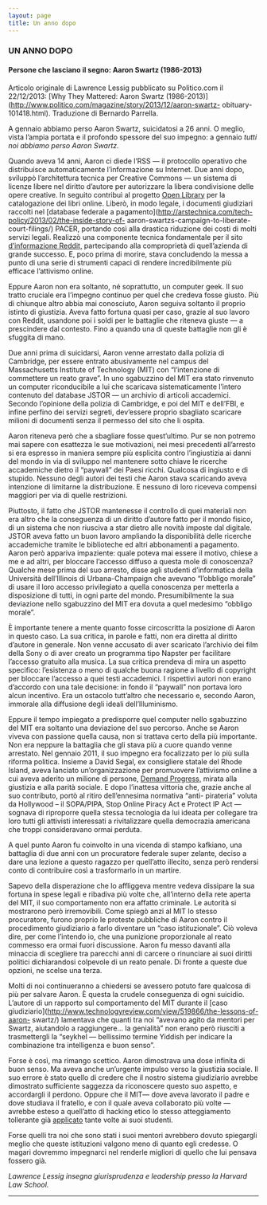 ```yaml
---
layout: page
title: Un anno dopo
---
```


### UN ANNO DOPO


#### Persone che lasciano il segno: Aaron Swartz (1986-2013)

Articolo originale di Lawrence Lessig pubblicato su Politico.com il
22/12/2013: [Why They Mattered: Aaron Swartz
(1986-2013)](http://www.politico.com/magazine/story/2013/12/aaron-swartz-
obituary-101418.html). Traduzione di Bernardo Parrella.

A gennaio abbiamo perso Aaron Swartz, suicidatosi a 26 anni. O meglio, vista
l’ampia portata e il profondo spessore del suo impegno: a gennaio *tutti noi
abbiamo perso Aaron Swartz.*

Quando aveva 14 anni, Aaron ci diede l’RSS — il protocollo operativo che
distribuisce automaticamente l’informazione su Internet. Due anni dopo,
sviluppò l’architettura tecnica per Creative Commons — un sistema di licenze
libere nel diritto d’autore per autorizzare la libera condivisione delle opere
creative. In seguito contribuì al progetto [Open
Library](https://openlibrary.org/) per la catalogazione dei libri online.
Liberò, in modo legale, i documenti giudiziari raccolti nel [database federale
a pagamento](http://arstechnica.com/tech-policy/2013/02/the-inside-story-of-
aaron-swartzs-campaign-to-liberate-court-filings/) PACER, portando così alla
drastica riduzione dei costi di molti servizi legali. Realizzò una componente
tecnica fondamentale per il sito [d’informazione
Reddit,](http://www.reddit.com/) partecipando alla comproprietà di
quell’azienda di grande successo. E, poco prima di morire, stava concludendo
la messa a punto di una serie di strumenti capaci di rendere incredibilmente
più efficace l’attivismo online.

Eppure Aaron non era soltanto, né soprattutto, un computer geek. Il suo tratto
cruciale era l’impegno continuo per quel che credeva fosse giusto. Più di
chiunque altro abbia mai conosciuto, Aaron seguiva soltanto il proprio istinto
di giustizia. Aveva fatto fortuna quasi per caso, grazie al suo lavoro con
Reddit, usandone poi i soldi per le battaglie che riteneva giuste — a
prescindere dal contesto. Fino a quando una di queste battaglie non gli è
sfuggita di mano.

Due anni prima di suicidarsi, Aaron venne arrestato dalla polizia di
Cambridge, per essere entrato abusivamente nel campus del Massachusetts
Institute of Technology (MIT) con “l’intenzione di commettere un reato grave”.
In uno sgabuzzino del MIT era stato rinvenuto un computer riconducibile a lui
che scaricava sistematicamente l’intero contenuto del database JSTOR — un
archivio di articoli accademici. Secondo l’opinione della polizia di
Cambridge, e poi del MIT e dell’FBI, e infine perfino dei servizi segreti,
dev’essere proprio sbagliato scaricare milioni di documenti senza il permesso
del sito che li ospita.

Aaron riteneva però che a sbagliare fosse quest’ultimo. Pur se non potremo mai
sapere con esattezza le sue motivazioni, nei mesi precedenti all’arresto si
era espresso in maniera sempre più esplicita contro l’ingiustizia ai danni del
mondo in via di sviluppo nel mantenere sotto chiave le ricerche accademiche
dietro il “paywall” dei Paesi ricchi. Qualcosa di ingiusto e di stupido.
Nessuno degli autori dei testi che Aaron stava scaricando aveva intenzione di
limitarne la distribuzione. E nessuno di loro riceveva compensi maggiori per
via di quelle restrizioni.

Piuttosto, il fatto che JSTOR mantenesse il controllo di quei materiali non
era altro che la conseguenza di un diritto d’autore fatto per il mondo fisico,
di un sistema che non riusciva a star dietro alle novità imposte dal digitale.
JSTOR aveva fatto un buon lavoro ampliando la disponibilità delle ricerche
accademiche tramite le biblioteche ed altri abbonamenti a pagamento. Aaron
però appariva impaziente: quale poteva mai essere il motivo, chiese a me e ad
altri, per bloccare l’accesso diffuso a questa mole di conoscenza? Qualche
mese prima del suo arresto, disse agli studenti d’informatica della Università
dell’Illinois di Urbana-Champaign che avevano “l’obbligo morale” di usare il
loro accesso privilegiato a quella conoscenza per metterla a disposizione di
tutti, in ogni parte del mondo. Presumibilmente la sua deviazione nello
sgabuzzino del MIT era dovuta a quel medesimo “obbligo morale”.

È importante tenere a mente quanto fosse circoscritta la posizione di Aaron in
questo caso. La sua critica, in parole e fatti, non era diretta al diritto
d’autore in generale. Non venne accusato di aver scaricato l’archivio dei film
della Sony o di aver creato un programma tipo Napster per facilitare l’accesso
gratuito alla musica. La sua critica prendeva di mira un aspetto specifico:
l’esistenza o meno di qualche buona ragione a livello di copyright per
bloccare l’accesso a quei testi accademici. I rispettivi autori non erano
d’accordo con una tale decisione: in fondo il “paywall” non portava loro alcun
incentivo. Era un ostacolo tutt’altro che necessario e, secondo Aaron,
immorale alla diffusione degli ideali dell’Illuminismo.

Eppure il tempo impiegato a predisporre quel computer nello sgabuzzino del MIT
era soltanto una deviazione del suo percorso. Anche se Aaron viveva con
passione quella causa, non si trattava certo della più importante. Non era
neppure la battaglia che gli stava più a cuore quando venne arrestato. Nel
gennaio 2011, il suo impegno era focalizzato per lo più sulla riforma
politica. Insieme a David Segal, ex consigliere statale del Rhode Island,
aveva lanciato un’organizzazione per promuovere l’attivismo online a cui aveva
aderito un milione di persone, [Demand Progress,](http://demandprogress.org/)
mirata alla giustizia e alla parità sociale. E dopo l’inattesa vittoria che,
grazie anche al suo contributo, portò al ritiro dell’ennesima normativa “anti-
pirateria” voluta da Hollywood – il SOPA/PIPA, Stop Online Piracy Act e
Protect IP Act — sognava di riproporre quella stessa tecnologia da lui ideata
per collegare tra loro tutti gli attivisti interessati a rivitalizzare quella
democrazia americana che troppi consideravano ormai perduta.

A quel punto Aaron fu coinvolto in una vicenda di stampo kafkiano, una
battaglia di due anni con un procuratore federale super zelante, deciso a dare
una lezione a questo ragazzo per quell’atto illecito, senza però rendersi
conto di contribuire così a trasformarlo in un martire.

Sapevo della disperazione che lo affliggeva mentre vedeva dissipare la sua
fortuna in spese legali e ribadiva più volte che, all’interno della rete
aperta del MIT, il suo comportamento non era affatto criminale. Le autorità si
mostrarono però irremovibili. Come spiegò anzi al MIT lo stesso procuratore,
furono proprio le proteste pubbliche di Aaron contro il procedimento
giudiziario a farlo diventare un “caso istituzionale”. Ciò voleva dire, per
come l’intendo io, che una punizione proporzionale al reato commesso era ormai
fuori discussione. Aaron fu messo davanti alla minaccia di scegliere tra
parecchi anni di carcere o rinunciare ai suoi diritti politici dichiarandosi
colpevole di un reato penale. Di fronte a queste due opzioni, ne scelse una
terza.

Molti di noi continueranno a chiedersi se avessero potuto fare qualcosa di più
per salvare Aaron. È questa la crudele conseguenza di ogni suicidio. L’autore
di un rapporto sul comportamento del MIT durante il [caso
giudiziario](http://www.technologyreview.com/view/519866/the-lessons-of-aaron-
swartz/) lamentava che quanti tra noi “avevano agito da mentori per Swartz,
aiutandolo a raggiungere… la genialità” non erano però riusciti a
trasmettergli la “seykhel — bellissimo termine Yiddish per indicare la
combinazione tra intelligenza e buon senso”.

Forse è così, ma rimango scettico. Aaron dimostrava una dose infinita di buon
senso. Ma aveva anche un’urgente impulso verso la giustizia sociale. Il suo
errore è stato quello di credere che il nostro sistema giudiziario avrebbe
dimostrato sufficiente saggezza da riconoscere questo suo aspetto, e
accordargli il perdono. Oppure che il MIT— dove aveva lavorato il padre e dove
studiava il fratello, e con il quale aveva collaborato più volte — avrebbe
esteso a quell’atto di hacking etico lo stesso atteggiamento tollerante già
[applicato](http://www.amazon.com/dp/0262515849/ref=rdr_ext_tmb) tante volte
ai suoi studenti.

Forse quelli tra noi che sono stati i suoi mentori avrebbero dovuto spiegargli
meglio che queste istituzioni valgono meno di quanto egli credesse. O magari
dovremmo impegnarci nel renderle migliori di quello che lui pensava fossero
già.

*Lawrence Lessig insegna giurisprudenza e leadership presso la Harvard Law
School.*

* * * * *

